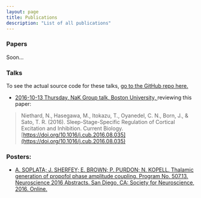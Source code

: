 ```yaml
---
layout: page
title: Publications
description: "List of all publications"
---
```


### Papers

Soon...

### Talks

To see the actual source code for these talks, [go to the GitHub repo
here.](https://github.com/asoplata/asoplata.github.io/tree/master/publications/talks/)

- [2016-10-13 Thursday, NaK Group talk, Boston University,
  ](/publications/talks/20161013-talk-nak/slides.html) reviewing this paper:

>   Niethard, N., Hasegawa, M., Itokazu, T., Oyanedel, C. N., Born, J., & Sato,
>   T. R. (2016). Sleep-Stage-Specific Regulation of Cortical Excitation and
>   Inhibition. Current Biology.
>   [https://doi.org/10.1016/j.cub.2016.08.035](https://doi.org/10.1016/j.cub.2016.08.035)

### Posters:

- [A. SOPLATA; J. SHERFEY; E. BROWN; P. PURDON; N. KOPELL. Thalamic generation
  of propofol phase amplitude coupling. Program No. 507.13. Neuroscience 2016
  Abstracts. San Diego, CA: Society for Neuroscience, 2016.
  Online.](/publications/posters/ASoplata-SFN2016-poster.pdf)

